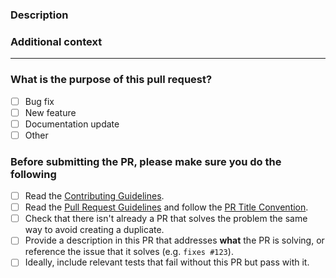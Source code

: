 <!-- Thank's for contributing! -->

### Description

<!-- Please insert your description here and provide especially info about the "what" this PR is solving -->

### Additional context

<!-- e.g. is there anything you'd like reviewers to focus on? -->

---

### What is the purpose of this pull request? <!-- (put an "X" next to an item) -->

- [ ] Bug fix
- [ ] New feature
- [ ] Documentation update
- [ ] Other

### Before submitting the PR, please make sure you do the following

- [ ] Read the [Contributing Guidelines](https://github.com/n6ai/minze/blob/main/.github/CONTRIBUTING.md).
- [ ] Read the [Pull Request Guidelines](https://github.com/n6ai/minze/blob/main/.github/CONTRIBUTING.md#pull-request-guidelines) and follow the [PR Title Convention](https://github.com/n6ai/minze/blob/main/.github/COMMIT_CONVENTION.md).
- [ ] Check that there isn't already a PR that solves the problem the same way to avoid creating a duplicate.
- [ ] Provide a description in this PR that addresses **what** the PR is solving, or reference the issue that it solves (e.g. `fixes #123`).
- [ ] Ideally, include relevant tests that fail without this PR but pass with it.
